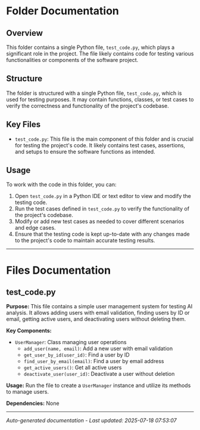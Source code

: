 # Folder Documentation

## Overview
This folder contains a single Python file, `test_code.py`, which plays a significant role in the project. The file likely contains code for testing various functionalities or components of the software project.

## Structure
The folder is structured with a single Python file, `test_code.py`, which is used for testing purposes. It may contain functions, classes, or test cases to verify the correctness and functionality of the project's codebase.

## Key Files
- `test_code.py`: This file is the main component of this folder and is crucial for testing the project's code. It likely contains test cases, assertions, and setups to ensure the software functions as intended.

## Usage
To work with the code in this folder, you can:
1. Open `test_code.py` in a Python IDE or text editor to view and modify the testing code.
2. Run the test cases defined in `test_code.py` to verify the functionality of the project's codebase.
3. Modify or add new test cases as needed to cover different scenarios and edge cases.
4. Ensure that the testing code is kept up-to-date with any changes made to the project's code to maintain accurate testing results.

---

# Files Documentation

## test_code.py

**Purpose:** This file contains a simple user management system for testing AI analysis. It allows adding users with email validation, finding users by ID or email, getting active users, and deactivating users without deleting them.

**Key Components:**
- `UserManager`: Class managing user operations
  - `add_user(name, email)`: Add a new user with email validation
  - `get_user_by_id(user_id)`: Find a user by ID
  - `find_user_by_email(email)`: Find a user by email address
  - `get_active_users()`: Get all active users
  - `deactivate_user(user_id)`: Deactivate a user without deletion

**Usage:** Run the file to create a `UserManager` instance and utilize its methods to manage users.

**Dependencies:** None

---
*Auto-generated documentation - Last updated: 2025-07-18 07:53:07*
